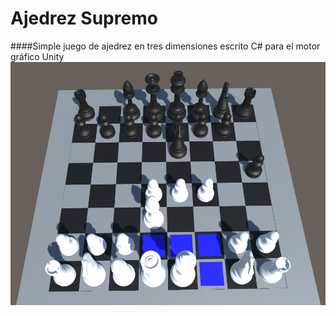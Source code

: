 # Ajedrez Supremo
####Simple juego de ajedrez en tres dimensiones escrito C# para el motor gráfico Unity
![Captura de pantalla](/captura_del_juego.png)
